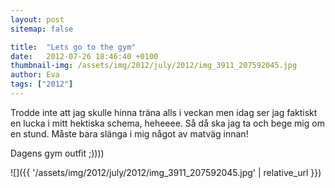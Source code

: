 ```yaml
---
layout: post
sitemap: false

title:  "Lets go to the gym"
date:   2012-07-26 18:46:40 +0100
thumbnail-img: /assets/img/2012/july/2012/img_3911_207592045.jpg
author: Eva
tags: ["2012"]
---
```


Trodde inte att jag skulle hinna träna alls i veckan men idag ser jag faktiskt en lucka i mitt hektiska schema, heheeee. Så då ska jag ta och bege mig om en stund. Måste bara slänga i mig något av matväg innan!

Dagens gym outfit ;))))

![]({{ '/assets/img/2012/july/2012/img_3911_207592045.jpg'  | relative_url }})

